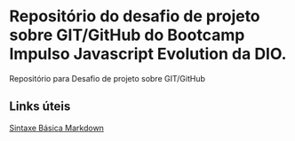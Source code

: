 # Repositório do desafio de projeto sobre GIT/GitHub do Bootcamp Impulso Javascript Evolution da DIO.
Repositório para Desafio de projeto sobre GIT/GitHub

## Links úteis
[Sintaxe Básica Markdown](https://www.markdownguide.org/basic-syntax/)

